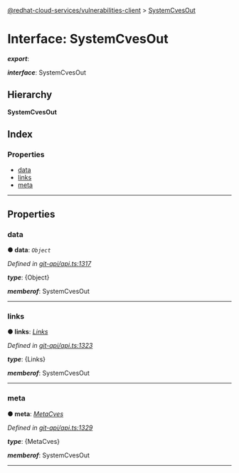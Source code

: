 [@redhat-cloud-services/vulnerabilities-client](../README.md) > [SystemCvesOut](../interfaces/systemcvesout.md)

# Interface: SystemCvesOut

*__export__*: 

*__interface__*: SystemCvesOut

## Hierarchy

**SystemCvesOut**

## Index

### Properties

* [data](systemcvesout.md#data)
* [links](systemcvesout.md#links)
* [meta](systemcvesout.md#meta)

---

## Properties

<a id="data"></a>

###  data

**● data**: *`Object`*

*Defined in [git-api/api.ts:1317](https://github.com/RedHatInsights/javascript-clients/blob/master/packages/vulnerabilities/git-api/api.ts#L1317)*

*__type__*: {Object}

*__memberof__*: SystemCvesOut

___
<a id="links"></a>

###  links

**● links**: *[Links](links.md)*

*Defined in [git-api/api.ts:1323](https://github.com/RedHatInsights/javascript-clients/blob/master/packages/vulnerabilities/git-api/api.ts#L1323)*

*__type__*: {Links}

*__memberof__*: SystemCvesOut

___
<a id="meta"></a>

###  meta

**● meta**: *[MetaCves](metacves.md)*

*Defined in [git-api/api.ts:1329](https://github.com/RedHatInsights/javascript-clients/blob/master/packages/vulnerabilities/git-api/api.ts#L1329)*

*__type__*: {MetaCves}

*__memberof__*: SystemCvesOut

___

